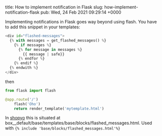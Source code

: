 title: How to implement notification in Flask
slug: how-implement-notification-flask
pub: Wed, 24 Feb 2021 09:29:14 +0000

Implementing notifications in Flask goes way beyond using flash. You have to add this snippet in your templates:


```python
<div id="flashed-messages">
  {% with messages = get_flashed_messages() %}
    {% if messages %}
      {% for message in messages %}
        {{ message | safe}}
      {% endfor %}
    {% endif %}
  {% endwith %}
</div>

```


then


```python
from flask import flash

@app.route('/')
    flash('Oho')
    return render_template('mytemplate.html')

```


In [shopyo](https://github.com/Abdur-rahmaanJ/shopyo) this is situated at box\_\_default/base/templates/base/blocks/flashed\_messages.html. Used with `{% include 'base/blocks/flashed_messages.html'%}`

